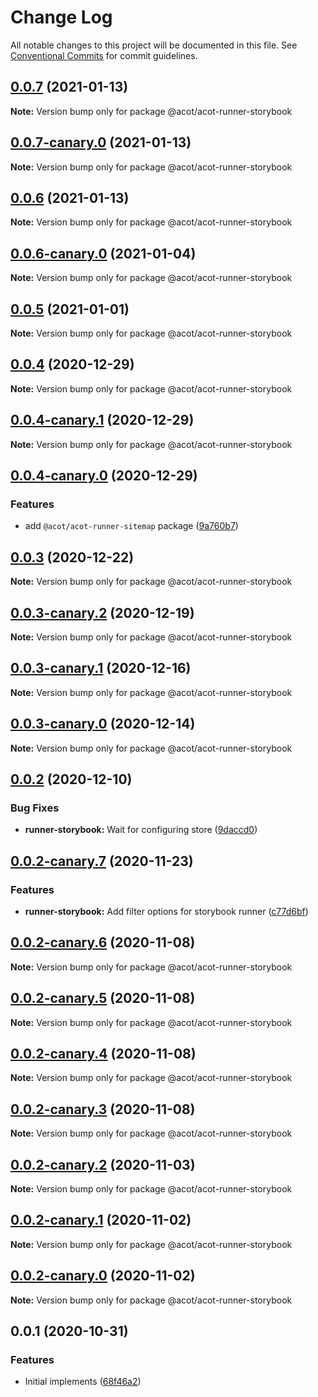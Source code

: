 # Change Log

All notable changes to this project will be documented in this file.
See [Conventional Commits](https://conventionalcommits.org) for commit guidelines.

## [0.0.7](https://github.com/acot-a11y/acot/compare/@acot/acot-runner-storybook@0.0.7-canary.0...@acot/acot-runner-storybook@0.0.7) (2021-01-13)

**Note:** Version bump only for package @acot/acot-runner-storybook

## [0.0.7-canary.0](https://github.com/acot-a11y/acot/compare/@acot/acot-runner-storybook@0.0.6...@acot/acot-runner-storybook@0.0.7-canary.0) (2021-01-13)

**Note:** Version bump only for package @acot/acot-runner-storybook

## [0.0.6](https://github.com/acot-a11y/acot/compare/@acot/acot-runner-storybook@0.0.6-canary.0...@acot/acot-runner-storybook@0.0.6) (2021-01-13)

**Note:** Version bump only for package @acot/acot-runner-storybook

## [0.0.6-canary.0](https://github.com/acot-a11y/acot/compare/@acot/acot-runner-storybook@0.0.5...@acot/acot-runner-storybook@0.0.6-canary.0) (2021-01-04)

**Note:** Version bump only for package @acot/acot-runner-storybook

## [0.0.5](https://github.com/acot-a11y/acot/compare/@acot/acot-runner-storybook@0.0.4...@acot/acot-runner-storybook@0.0.5) (2021-01-01)

**Note:** Version bump only for package @acot/acot-runner-storybook

## [0.0.4](https://github.com/acot-a11y/acot/compare/@acot/acot-runner-storybook@0.0.4-canary.1...@acot/acot-runner-storybook@0.0.4) (2020-12-29)

**Note:** Version bump only for package @acot/acot-runner-storybook

## [0.0.4-canary.1](https://github.com/acot-a11y/acot/compare/@acot/acot-runner-storybook@0.0.4-canary.0...@acot/acot-runner-storybook@0.0.4-canary.1) (2020-12-29)

**Note:** Version bump only for package @acot/acot-runner-storybook

## [0.0.4-canary.0](https://github.com/acot-a11y/acot/compare/@acot/acot-runner-storybook@0.0.3...@acot/acot-runner-storybook@0.0.4-canary.0) (2020-12-29)

### Features

- add `@acot/acot-runner-sitemap` package ([9a760b7](https://github.com/acot-a11y/acot/commit/9a760b787df44a0febac52ccb254073179786306))

## [0.0.3](https://github.com/acot-a11y/acot/compare/@acot/acot-runner-storybook@0.0.3-canary.2...@acot/acot-runner-storybook@0.0.3) (2020-12-22)

**Note:** Version bump only for package @acot/acot-runner-storybook

## [0.0.3-canary.2](https://github.com/acot-a11y/acot/compare/@acot/acot-runner-storybook@0.0.3-canary.1...@acot/acot-runner-storybook@0.0.3-canary.2) (2020-12-19)

**Note:** Version bump only for package @acot/acot-runner-storybook

## [0.0.3-canary.1](https://github.com/acot-a11y/acot/compare/@acot/acot-runner-storybook@0.0.3-canary.0...@acot/acot-runner-storybook@0.0.3-canary.1) (2020-12-16)

**Note:** Version bump only for package @acot/acot-runner-storybook

## [0.0.3-canary.0](https://github.com/acot-a11y/acot/compare/@acot/acot-runner-storybook@0.0.2...@acot/acot-runner-storybook@0.0.3-canary.0) (2020-12-14)

**Note:** Version bump only for package @acot/acot-runner-storybook

## [0.0.2](https://github.com/acot-a11y/acot/compare/@acot/acot-runner-storybook@0.0.2-canary.7...@acot/acot-runner-storybook@0.0.2) (2020-12-10)

### Bug Fixes

- **runner-storybook:** Wait for configuring store ([9daccd0](https://github.com/acot-a11y/acot/commit/9daccd0ca48ea1f7ab0a7b543e45fa685925dafa))

## [0.0.2-canary.7](https://github.com/acot-a11y/acot/compare/@acot/acot-runner-storybook@0.0.2-canary.6...@acot/acot-runner-storybook@0.0.2-canary.7) (2020-11-23)

### Features

- **runner-storybook:** Add filter options for storybook runner ([c77d6bf](https://github.com/acot-a11y/acot/commit/c77d6bf50a1bddbbd1021c7b71d00e1652376b11))

## [0.0.2-canary.6](https://github.com/acot-a11y/acot/compare/@acot/acot-runner-storybook@0.0.2-canary.5...@acot/acot-runner-storybook@0.0.2-canary.6) (2020-11-08)

**Note:** Version bump only for package @acot/acot-runner-storybook

## [0.0.2-canary.5](https://github.com/acot-a11y/acot/compare/@acot/acot-runner-storybook@0.0.2-canary.4...@acot/acot-runner-storybook@0.0.2-canary.5) (2020-11-08)

**Note:** Version bump only for package @acot/acot-runner-storybook

## [0.0.2-canary.4](https://github.com/acot-a11y/acot/compare/@acot/acot-runner-storybook@0.0.2-canary.3...@acot/acot-runner-storybook@0.0.2-canary.4) (2020-11-08)

**Note:** Version bump only for package @acot/acot-runner-storybook

## [0.0.2-canary.3](https://github.com/acot-a11y/acot/compare/@acot/acot-runner-storybook@0.0.2-canary.2...@acot/acot-runner-storybook@0.0.2-canary.3) (2020-11-08)

**Note:** Version bump only for package @acot/acot-runner-storybook

## [0.0.2-canary.2](https://github.com/acot-a11y/acot/compare/@acot/acot-runner-storybook@0.0.2-canary.1...@acot/acot-runner-storybook@0.0.2-canary.2) (2020-11-03)

**Note:** Version bump only for package @acot/acot-runner-storybook

## [0.0.2-canary.1](https://github.com/acot-a11y/acot/compare/@acot/acot-runner-storybook@0.0.2-canary.0...@acot/acot-runner-storybook@0.0.2-canary.1) (2020-11-02)

**Note:** Version bump only for package @acot/acot-runner-storybook

## [0.0.2-canary.0](https://github.com/acot-a11y/acot/compare/@acot/acot-runner-storybook@0.0.1...@acot/acot-runner-storybook@0.0.2-canary.0) (2020-11-02)

**Note:** Version bump only for package @acot/acot-runner-storybook

## 0.0.1 (2020-10-31)

### Features

- Initial implements ([68f46a2](https://github.com/acot-a11y/acot/commit/68f46a250de7793795678ece40d23d927ddd075c))

